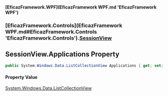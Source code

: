 #### [EficazFramework.WPF](EficazFramework WPF.md 'EficazFramework WPF')
### [EficazFramework.Controls](EficazFramework WPF.md#EficazFramework.Controls 'EficazFramework.Controls').[SessionView](EficazFramework.Controls/SessionView.md 'EficazFramework.Controls.SessionView')

## SessionView.Applications Property

```csharp
public System.Windows.Data.ListCollectionView Applications { get; set; }
```

#### Property Value
[System.Windows.Data.ListCollectionView](https://docs.microsoft.com/en-us/dotnet/api/System.Windows.Data.ListCollectionView 'System.Windows.Data.ListCollectionView')